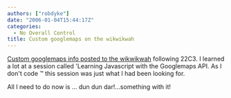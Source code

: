 ```yaml
---
authors: ["robdyke"]
date: "2006-01-04T15:44:17Z"
categories:
  - No Overall Control
title: Custom googlemaps on the wikwikwah
---
```

[Custom googlemaps info posted to the wikwikwah](http://www.robdyke.com/wikwikwah/index.php/Custom_googlemaps) following 22C3. I learned a lot at a session called 'Learning Javascript with the Googlemaps API. As I don't code &#8482; this session was just what I had been looking for.

All I need to do now is ... dun dun dar!...something with it!